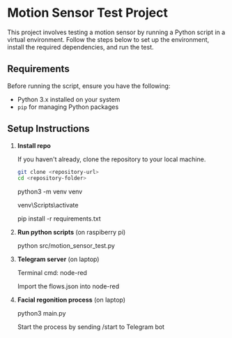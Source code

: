 # Motion Sensor Test Project

This project involves testing a motion sensor by running a Python script in a virtual environment. Follow the steps below to set up the environment, install the required dependencies, and run the test.

## Requirements

Before running the script, ensure you have the following:

- Python 3.x installed on your system
- `pip` for managing Python packages

## Setup Instructions

1. **Install repo**

   If you haven't already, clone the repository to your local machine.

   ```bash
   git clone <repository-url>
   cd <repository-folder>
   ```

   python3 -m venv venv

    venv\Scripts\activate

    pip install -r requirements.txt

2. **Run python scripts** (on raspiberry pi)

      python src/motion_sensor_test.py


3. **Telegram server** (on laptop)
   
   Terminal cmd: node-red
   
   Import the flows.json into node-red
   
4. **Facial regonition process** (on laptop)

   python3 main.py

   Start the process by sending /start to Telegram bot
   
